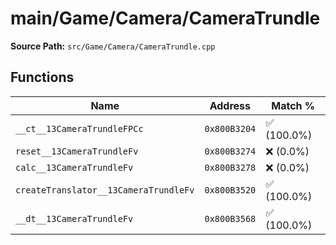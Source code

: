 # main/Game/Camera/CameraTrundle

**Source Path:** `src/Game/Camera/CameraTrundle.cpp`

## Functions

| Name | Address | Match % |
|------|---------|---------|
| `__ct__13CameraTrundleFPCc` | `0x800B3204` | :white_check_mark: (100.0%) |
| `reset__13CameraTrundleFv` | `0x800B3274` | :x: (0.0%) |
| `calc__13CameraTrundleFv` | `0x800B3278` | :x: (0.0%) |
| `createTranslator__13CameraTrundleFv` | `0x800B3520` | :white_check_mark: (100.0%) |
| `__dt__13CameraTrundleFv` | `0x800B3568` | :white_check_mark: (100.0%) |